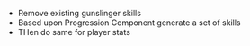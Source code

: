- Remove existing gunslinger skills
- Based upon Progression Component generate a set of skills
- THen do same for player stats
